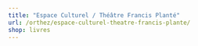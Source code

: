 ```yaml
---
title: "Espace Culturel / Théâtre Francis Planté"
url: /orthez/espace-culturel-theatre-francis-plante/
shop: livres
---
```

